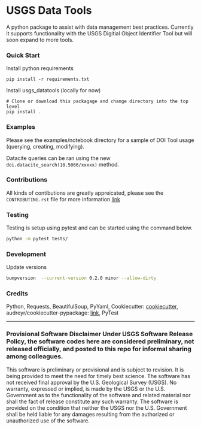 # USGS Data Tools

A python package to assist with data management best practices. Currently it supports functionality with the USGS Digitial Object Identifier Tool but will soon expand to more tools.  

### Quick Start

Install python requirements

```
pip install -r requirements.txt
```

Install usgs_datatools (locally for now)

```
# Clone or download this packagage and change directory into the top level
pip install .
```

### Examples

Please see the examples/notebook directory for a sample of DOI Tool usage (querying, creating, modifying).

Datacite queries can be ran using the new ```doi.datacite_search(10.5066/xxxxx)``` method.

### Contributions

All kinds of contibutions are greatly appreicated, please see the ```CONTRIBUTING.rst``` file for more information [link](https://github.com/bserna-usgs/usgs_datatools/blob/master/CONTRIBUTING.rst)


### Testing

Testing is setup using pytest and can be started using the command below.

```sh
python -m pytest tests/
```

### Development

Update versions

```sh
bumpversion  --current-version 0.2.0 minor --allow-dirty
```


### Credits

Python, Requests, BeautifulSoup, PyYaml, Cookiecutter: [cookiecutter](https://github.com/audreyr/cookiecutter), audreyr/cookiecutter-pypackage: [link](https://github.com/audreyr/cookiecutter-pypackage), PyTest

<hr>

### Provisional Software Disclaimer Under USGS Software Release Policy, the software codes here are considered preliminary, not released officially, and posted to this repo for informal sharing among colleagues.

This software is preliminary or provisional and is subject to revision. It is being provided to meet the need for timely best science. The software has not received final approval by the U.S. Geological Survey (USGS). No warranty, expressed or implied, is made by the USGS or the U.S. Government as to the functionality of the software and related material nor shall the fact of release constitute any such warranty. The software is provided on the condition that neither the USGS nor the U.S. Government shall be held liable for any damages resulting from the authorized or unauthorized use of the software.
